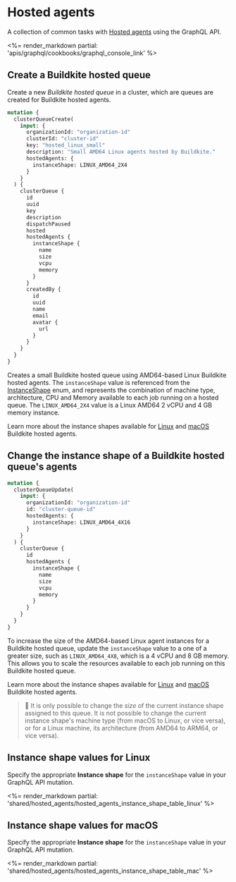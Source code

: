 # Hosted agents

A collection of common tasks with [Hosted agents](/docs/pipelines/hosted-agents) using the GraphQL API.

<%= render_markdown partial: 'apis/graphql/cookbooks/graphql_console_link' %>

## Create a Buildkite hosted queue

Create a new _Buildkite hosted queue_ in a cluster, which are queues are created for Buildkite hosted agents.

```graphql
mutation {
  clusterQueueCreate(
    input: {
      organizationId: "organization-id"
      clusterId: "cluster-id"
      key: "hosted_linux_small"
      description: "Small AMD64 Linux agents hosted by Buildkite."
      hostedAgents: {
        instanceShape: LINUX_AMD64_2X4
      }
    }
  ) {
    clusterQueue {
      id
      uuid
      key
      description
      dispatchPaused
      hosted
      hostedAgents {
        instanceShape {
          name
          size
          vcpu
          memory
        }
      }
      createdBy {
        id
        uuid
        name
        email
        avatar {
          url
        }
      }
    }
  }
}
```

Creates a small Buildkite hosted queue using AMD64-based Linux Buildkite hosted agents. The `instanceShape` value is referenced from the [InstanceShape](/docs/apis/graphql/schemas/enum/hostedagentinstanceshapename) enum, and represents the combination of machine type, architecture, CPU and Memory available to each job running on a hosted queue. The `LINUX_AMD64_2X4` value is a Linux AMD64 2 vCPU and 4 GB memory instance.

Learn more about the instance shapes available for [Linux](#instance-shape-values-for-linux) and [macOS](#instance-shape-values-for-macos) Buildkite hosted agents.

## Change the instance shape of a Buildkite hosted queue's agents

```graphql
mutation {
  clusterQueueUpdate(
    input: {
      organizationId: "organization-id"
      id: "cluster-queue-id"
      hostedAgents: {
        instanceShape: LINUX_AMD64_4X16
      }
    }
  ) {
    clusterQueue {
      id
      hostedAgents {
        instanceShape {
          name
          size
          vcpu
          memory
        }
      }
    }
  }
}
```

To increase the size of the AMD64-based Linux agent instances for a Buildkite hosted queue, update the `instanceShape` value to a one of a greater size, such as `LINUX_AMD64_4X8`, which is a 4 vCPU and 8 GB memory. This allows you to scale the resources available to each job running on this Buildkite hosted queue.

Learn more about the instance shapes available for [Linux](#instance-shape-values-for-linux) and [macOS](#instance-shape-values-for-macos) Buildkite hosted agents.

> 📘
> It is only possible to change the _size_ of the current instance shape assigned to this queue. It is not possible to change the current instance shape's machine type (from macOS to Linux, or vice versa), or for a Linux machine, its architecture (from AMD64 to ARM64, or vice versa).

## Instance shape values for Linux

Specify the appropriate **Instance shape** for the `instanceShape` value in your GraphQL API mutation.

<%= render_markdown partial: 'shared/hosted_agents/hosted_agents_instance_shape_table_linux' %>

## Instance shape values for macOS

Specify the appropriate **Instance shape** for the `instanceShape` value in your GraphQL API mutation.

<%= render_markdown partial: 'shared/hosted_agents/hosted_agents_instance_shape_table_mac' %>
